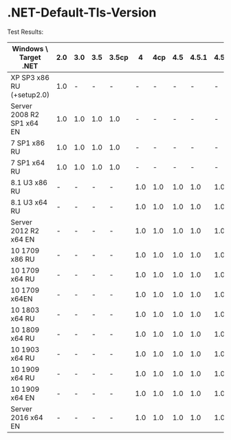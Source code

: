 # .NET-Default-Tls-Version

Test Results:

| Windows \ Target .NET     | 2.0              | 3.0 | 3.5 | 3.5cp | 4      | 4cp | 4.5 | 4.5.1 | 4.5.2 | 4.6 | 4.6.1 | 4.6.2 | 4.7.2 | 4.8 |
| ------------------------- | ---------------- | --- | --- | ----- | ------ | --- | --- | ----- | ----- | --- | ----- | ----- |-----  |-----|
| XP SP3 x86 RU (+setup2.0) | 1.0              | \-  | \-  | \-    | \-     | \-  | \-  | \-    | \-    | \-  | \-    |       | \-    | \-  |
| Server 2008 R2 SP1 x64 EN | 1.0              | 1.0 | 1.0 | 1.0   | \-     | \-  | \-  | \-    | \-    | \-  | \-    | \-    | \-    | \-  |
| 7 SP1 x86 RU              | 1.0              | 1.0 | 1.0 | 1.0   | \-     | \-  | \-  | \-    | \-    | \-  | \-    |       | \-    | \-  |
| 7 SP1 x64 RU              | 1.0              | 1.0 | 1.0 | 1.0   | \-     | \-  | \-  | \-    | \-    | \-  | \-    |       | \-    | \-  |
| 8.1 U3 x86 RU             | \-               | \-  | \-  | \-    | 1.0    | 1.0 | 1.0 | 1.0   | 1.0   | 1.0 | 1.0   | 1.0   | 1.0   | 1.0 |
| 8.1 U3 x64 RU             | \-               | \-  | \-  | \-    | 1.0    | 1.0 | 1.0 | 1.0   | 1.0   | 1.0 | 1.0   | 1.0   | 1.0   | 1.0 |
| Server 2012 R2 x64 EN     | \-               | \-  | \-  | \-    | 1.0    | 1.0 | 1.0 | 1.0   | 1.0   | 1.0 | 1.0   | 1.0   | 1.0   | 1.0 |
| 10 1709 x86 RU            | \-               | \-  | \-  | \-    | 1.0    | 1.0 | 1.0 | 1.0   | 1.0   | 1.2 | 1.2   | 1.2   | 1.2   | 1.2 |
| 10 1709 x64 RU            | \-               | \-  | \-  | \-    | 1.0    | 1.0 | 1.0 | 1.0   | 1.0   | 1.2 | 1.2   | 1.2   | 1.2   | 1.2 |
| 10 1709 x64EN             | \-               | \-  | \-  | \-    | 1.0    | 1.0 | 1.0 | 1.0   | 1.0   | 1.2 | 1.2   | 1.2   | 1.2   | 1.2 |
| 10 1803 x64 RU            | \-               | \-  | \-  | \-    | 1.0    | 1.0 | 1.0 | 1.0   | 1.0   | 1.2 | 1.2   | 1.2   | 1.2   | 1.2 |
| 10 1809 x64 RU            | \-               | \-  | \-  | \-    | 1.0    | 1.0 | 1.0 | 1.0   | 1.0   | 1.2 | 1.2   | 1.2   | 1.2   | 1.2 |
| 10 1903 x64 RU            | \-               | \-  | \-  | \-    | 1.0    | 1.0 | 1.0 | 1.0   | 1.0   | 1.2 | 1.2   | 1.2   | 1.2   | 1.2 |
| 10 1909 x64 RU            | \-               | \-  | \-  | \-    | 1.0    | 1.0 | 1.0 | 1.0   | 1.0   | 1.2 | 1.2   | 1.2   | 1.2   | 1.2 |
| 10 1909 x64 EN            | \-               | \-  | \-  | \-    | 1.0    | 1.0 | 1.0 | 1.0   | 1.0   | 1.2 | 1.2   | 1.2   | 1.2   | 1.2 |
| Server 2016 x64 EN        | \-               | \-  | \-  | \-    | 1.0    | 1.0 | 1.0 | 1.0   | 1.0   | 1.2 | 1.2   | 1.2   | 1.2   | 1.2 |
